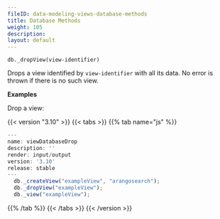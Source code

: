```yaml
---
fileID: data-modeling-views-database-methods
title: Database Methods
weight: 105
description: 
layout: default
---
```

`db._dropView(view-identifier)`

Drops a view identified by `view-identifier` with all its data. No error is
thrown if there is no such view.

**Examples**

Drop a view:


 {{< version "3.10" >}}
{{< tabs >}}
{{% tab name="js" %}}
```js
---
name: viewDatabaseDrop
description: ''
render: input/output
version: '3.10'
release: stable
---
  db._createView("exampleView", "arangosearch");
  db._dropView("exampleView");
  db._view("exampleView");
```
{{% /tab %}}
{{< /tabs >}}
{{< /version >}}
 


